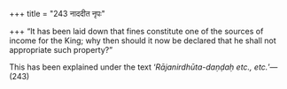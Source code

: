 +++
title = "243 नाददीत नृपः"

+++
“It has been laid down that fines constitute one of the sources of
income for the King; why then should it now be declared that he shall
not appropriate such property?”

This has been explained under the text ‘*Rājanirdhūta-daṇḍaḥ etc.,
etc.*’—(243)


